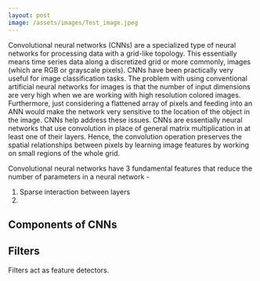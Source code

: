 ```yaml
---
layout: post
image: /assets/images/Test_image.jpeg
---
```

Convolutional neural networks (CNNs) are a specialized type of neural networks for processing data with a grid-like topology. This essentially means time series data along a discretized grid or more commonly, images (which are RGB or grayscale pixels). CNNs have been practically very useful for image classification tasks. The problem with using conventional artificial neural networks for images is that the number of input dimensions are very high when we are working with high resolution colored images. Furthermore, just considering a flattened array of pixels and feeding into an ANN would make the network very sensitive to the location of the object in the image. CNNs help address these issues. CNNs are essentially neural networks that use convolution in place of general matrix multiplication in at least one of their layers. Hence, the convolution operation preserves the spatial relationships between pixels by learning image features by working on small regions of the whole grid.

Convolutional neural networks have 3 fundamental features that reduce the number of parameters in a neural network -

1. Sparse interaction between layers
2.  


## Components of CNNs
## Filters
Filters act as feature detectors.
